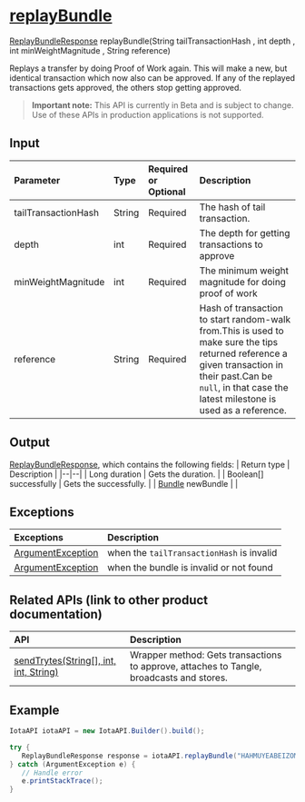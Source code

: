 
# [replayBundle](https://github.com/iotaledger/iota-java/blob/master/jota/src/main/java/org/iota/jota/IotaAPI.java#L985)
 [ReplayBundleResponse](https://github.com/iotaledger/iota-java/blob/master/jota/src/main/java/org/iota/jota/dto/response/ReplayBundleResponse.java) replayBundle(String tailTransactionHash , int depth , int minWeightMagnitude , String reference)

Replays a transfer by doing Proof of Work again. This will make a new, but identical transaction which now also can be approved. If any of the replayed transactions gets approved, the others stop getting approved.
> **Important note:** This API is currently in Beta and is subject to change. Use of these APIs in production applications is not supported.

## Input
| Parameter       | Type | Required or Optional | Description |
|:---------------|:--------|:--------| :--------|
| tailTransactionHash | String | Required | The hash of tail transaction. |
| depth | int | Required | The depth for getting transactions to approve |
| minWeightMagnitude | int | Required | The minimum weight magnitude for doing proof of work |
| reference | String | Required | Hash of transaction to start random-walk from.This is used to make sure the tips returned reference a given transaction in their past.Can be `null`, in that case the latest milestone is used as a reference. |
    
## Output
[ReplayBundleResponse](https://github.com/iotaledger/iota-java/blob/master/jota/src/main/java/org/iota/jota/dto/response/ReplayBundleResponse.java), which contains the following fields:
| Return type | Description |
|--|--|
| Long duration | Gets the duration. |
| Boolean[] successfully | Gets the successfully. |
| [Bundle](https://github.com/iotaledger/iota-java/blob/master/jota/src/main/java/org/iota/jota/model/Bundle.java) newBundle |  |

## Exceptions
| Exceptions     | Description |
|:---------------|:--------|
| [ArgumentException](https://github.com/iotaledger/iota-java/blob/master/jota/src/main/java/org/iota/jota/error/ArgumentException.java) | when the `tailTransactionHash` is invalid |
| [ArgumentException](https://github.com/iotaledger/iota-java/blob/master/jota/src/main/java/org/iota/jota/error/ArgumentException.java) | when the bundle is invalid or not found |

## Related APIs (link to other product documentation)
| API     | Description |
|:---------------|:--------|
| [sendTrytes(String[], int, int, String)](https://github.com/iotaledger/iota-java/blob/master/jota/src/main/java/org/iota/jota/IotaAPI.java#L316) | Wrapper method: Gets transactions to approve, attaches to Tangle, broadcasts and stores. |

 ## Example
 
 ```Java
 IotaAPI iotaAPI = new IotaAPI.Builder().build();

try { 
    ReplayBundleResponse response = iotaAPI.replayBundle("HAHMUYEABEIZOMAQKQAOUTE9ETOFQDZEZPSTKDJOXFEQHWPHSORUDISWALUSAOZYVSIDSNRDOVIREPOLL", 15, 18, "LWQCHQ9OPAZYEPLC9R9YZW9WSIRRQEKDXMDTXUDKFRNNTKXCVCSSYXM9ELGUZND9WZYINIOFXLNBRZXFS");
} catch (ArgumentException e) { 
    // Handle error
    e.printStackTrace(); 
}
 ```
